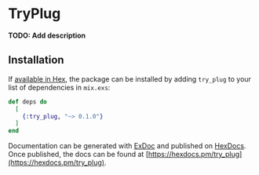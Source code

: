 # TryPlug

**TODO: Add description**

## Installation

If [available in Hex](https://hex.pm/docs/publish), the package can be installed
by adding `try_plug` to your list of dependencies in `mix.exs`:

```elixir
def deps do
  [
    {:try_plug, "~> 0.1.0"}
  ]
end
```

Documentation can be generated with [ExDoc](https://github.com/elixir-lang/ex_doc)
and published on [HexDocs](https://hexdocs.pm). Once published, the docs can
be found at [https://hexdocs.pm/try_plug](https://hexdocs.pm/try_plug).

